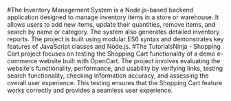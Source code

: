 #The Inventory Management System is a Node.js-based backend application designed to manage inventory items in a store or warehouse. It allows users to add new items, update their quantities, remove items, and search by name or category. The system also generates detailed inventory reports. The project is built using modular ES6 syntax and demonstrates key features of JavaScript classes and Node.js.
#The TutorialsNinja - Shopping Cart project focuses on testing the Shopping Cart functionality of a demo e-commerce website built with OpenCart. The project involves evaluating the website's functionality, performance, and usability by verifying links, testing search functionality, checking information accuracy, and assessing the overall user experience. This testing ensures that the Shopping Cart feature works correctly and provides a seamless user experience.
